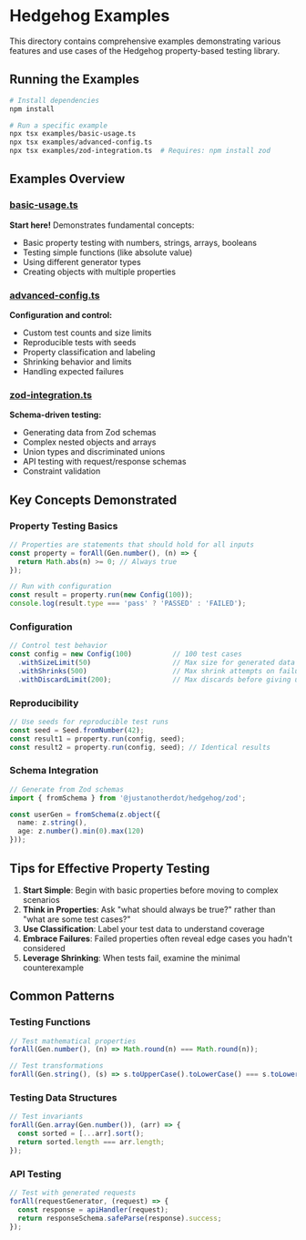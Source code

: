 # Hedgehog Examples

This directory contains comprehensive examples demonstrating various features and use cases of the Hedgehog property-based testing library.

## Running the Examples

```bash
# Install dependencies
npm install

# Run a specific example
npx tsx examples/basic-usage.ts
npx tsx examples/advanced-config.ts
npx tsx examples/zod-integration.ts  # Requires: npm install zod
```

## Examples Overview

### [basic-usage.ts](./basic-usage.ts)
**Start here!** Demonstrates fundamental concepts:
- Basic property testing with numbers, strings, arrays, booleans
- Testing simple functions (like absolute value)
- Using different generator types
- Creating objects with multiple properties

### [advanced-config.ts](./advanced-config.ts)
**Configuration and control:**
- Custom test counts and size limits
- Reproducible tests with seeds
- Property classification and labeling
- Shrinking behavior and limits
- Handling expected failures

### [zod-integration.ts](./zod-integration.ts)
**Schema-driven testing:**
- Generating data from Zod schemas
- Complex nested objects and arrays
- Union types and discriminated unions
- API testing with request/response schemas
- Constraint validation

## Key Concepts Demonstrated

### Property Testing Basics
```typescript
// Properties are statements that should hold for all inputs
const property = forAll(Gen.number(), (n) => {
  return Math.abs(n) >= 0; // Always true
});

// Run with configuration
const result = property.run(new Config(100));
console.log(result.type === 'pass' ? 'PASSED' : 'FAILED');
```

### Configuration
```typescript
// Control test behavior
const config = new Config(100)          // 100 test cases
  .withSizeLimit(50)                    // Max size for generated data
  .withShrinks(500)                     // Max shrink attempts on failure
  .withDiscardLimit(200);               // Max discards before giving up
```

### Reproducibility
```typescript
// Use seeds for reproducible test runs
const seed = Seed.fromNumber(42);
const result1 = property.run(config, seed);
const result2 = property.run(config, seed); // Identical results
```

### Schema Integration
```typescript
// Generate from Zod schemas
import { fromSchema } from '@justanotherdot/hedgehog/zod';

const userGen = fromSchema(z.object({
  name: z.string(),
  age: z.number().min(0).max(120)
}));
```

## Tips for Effective Property Testing

1. **Start Simple**: Begin with basic properties before moving to complex scenarios
2. **Think in Properties**: Ask "what should always be true?" rather than "what are some test cases?"
3. **Use Classification**: Label your test data to understand coverage
4. **Embrace Failures**: Failed properties often reveal edge cases you hadn't considered
5. **Leverage Shrinking**: When tests fail, examine the minimal counterexample

## Common Patterns

### Testing Functions
```typescript
// Test mathematical properties
forAll(Gen.number(), (n) => Math.round(n) === Math.round(n));

// Test transformations
forAll(Gen.string(), (s) => s.toUpperCase().toLowerCase() === s.toLowerCase());
```

### Testing Data Structures
```typescript
// Test invariants
forAll(Gen.array(Gen.number()), (arr) => {
  const sorted = [...arr].sort();
  return sorted.length === arr.length;
});
```

### API Testing
```typescript
// Test with generated requests
forAll(requestGenerator, (request) => {
  const response = apiHandler(request);
  return responseSchema.safeParse(response).success;
});
```